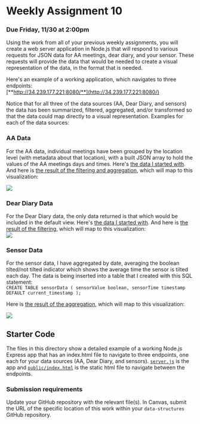 # Weekly Assignment 10

### Due Friday, 11/30 at 2:00pm

Using the work from all of your previous weekly assignments, you will create a web server application in Node.js that will respond to various requests for JSON data for AA meetings, dear diary, and your sensor. These requests will provide the data that would be needed to create a visual representation of the data, in the format that is needed. 

Here's an example of a working application, which navigates to three endpoints:  
[**http://34.239.177.221:8080/**](http://34.239.177.221:8080/)

Notice that for all three of the data sources (AA, Dear Diary, and sensors) the data has been summarized, filtered, aggregated, and/or transformed so that the data could map directly to a visual representation. Examples for each of the data sources: 

### AA Data

For the AA data, individual meetings have been grouped by the location level (with metadata about that location), with a built JSON array to hold the values of the AA meetings days and times. Here's [the data I started with](https://github.com/visualizedata/data-structures/tree/master/assignments/weekly_assignment_06/data). And here is [the result of the filtering and aggregation](http://34.239.177.221:8080/aameetings), which will map to this visualization:  

![](https://github.com/visualizedata/data-structures/raw/master/assignments/resources/aasketch.jpg)

### Dear Diary Data

For the Dear Diary data, the only data returned is that which would be included in the default view. Here's [the data I started with](https://github.com/visualizedata/data-structures/blob/master/assignments/weekly_assignment_06/addToDynamo.js). And here is [the result of the filtering](http://34.239.177.221:8080/deardiary), which will map to this visualization:  
![](https://github.com/visualizedata/data-structures/raw/master/assignments/resources/deardiarysketch.jpeg)

### Sensor Data

For the sensor data, I have aggregated by date, averaging the boolean tilted/not tilted indicator which shows the average time the sensor is tilted each day. The data is being inserted into a table that I created with this SQL statement:  
`CREATE TABLE sensorData ( sensorValue boolean, sensorTime timestamp DEFAULT current_timestamp );`

Here is [the result of the aggregation](http://34.239.177.221:8080/sensor), which will map to this visualization: 

![](https://github.com/visualizedata/data-structures/raw/master/assignments/resources/tiltsketch.jpeg)

## Starter Code

The files in this directory show a detailed example of a working Node.js Express app that has an index.html file to navigate to three endpoints, one each for your data sources (AA, Dear Diary, and sensors). [`server.js`](https://github.com/visualizedata/data-structures/blob/master/assignments/weekly_assignment_10/server.js) is the app and [`public/index.html`](https://github.com/visualizedata/data-structures/blob/master/assignments/weekly_assignment_10/public/index.html) is the static html file to navigate between the endpoints. 

### Submission requirements

Update your GitHub repository with the relevant file(s). In Canvas, submit the URL of the specific location of this work within your `data-structures` GitHub repository. 